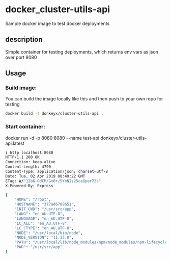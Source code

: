 # docker_cluster-utils-api

Sample docker image to test docker deployments

## description
Simple container for testing deployments, which returns env vars as json over port 8080

## Usage

### Build image:

You can build the image locally like this and then push to your own repo for testing

```bash
docker build -t donkeyx/cluster-utils-api .
```

### Start container:

docker run -d -p 8080:8080 --name test-api donkeyx/cluster-utils-api:latest

```bash
❯ http localhost:8080
HTTP/1.1 200 OK
Connection: keep-alive
Content-Length: 4790
Content-Type: application/json; charset=utf-8
Date: Tue, 02 Apr 2019 08:49:22 GMT
ETag: W/"12b6-OdCM/Gv6+/5YnNIz25ceGper7Zc"
X-Powered-By: Express

{
    "HOME": "/root",
    "HOSTNAME": "377ad6708651",
    "INIT_CWD": "/usr/src/app",
    "LANG": "en_AU.UTF-8",
    "LANGUAGE": "en_AU.UTF-8",
    "LC_ALL": "en_AU.UTF-8",
    "LC_CTYPE": "en_AU.UTF-8",
    "NODE": "/usr/local/bin/node",
    "NODE_VERSION": "11.13.0",
    "PATH": "/usr/local/lib/node_modules/npm/node_modules/npm-lifecycle/node-gyp-bin:/usr/src/app/node_modules/.bin:/usr/local/sbin:/usr/local/bin:/usr/sbin:/usr/bin:/sbin:/bin",
    "PWD": "/usr/src/app"
}
```